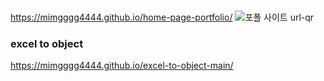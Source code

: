 ### 
https://mimgggg4444.github.io/home-page-portfolio/
![포폴 사이트 url-qr](https://github.com/mimgggg4444/mimgggg4444/assets/66135779/d279a122-c545-4d7e-ba6c-51c5db805fd7)

### excel to object
https://mimgggg4444.github.io/excel-to-object-main/
<!--
**mimgggg4444/mimgggg4444** is a ✨ _special_ ✨ repository because its `README.md` (this file) appears on your GitHub profile.

Here are some ideas to get you started:

- 🔭 I’m currently working on ...
- 🌱 I’m currently learning ...
- 👯 I’m looking to collaborate on ...
- 🤔 I’m looking for help with ...
- 💬 Ask me about ...
- 📫 How to reach me: ...
- 😄 Pronouns: ...
- ⚡ Fun fact: ...
-->
